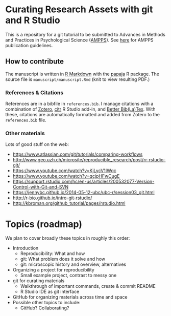 # Curating Research Assets with git and R Studio

This is a repository for a git tutorial to be submitted to Advances in Methods and Practices in Psychological Science ([AMPPS](https://www.psychologicalscience.org/publications/ampps)). See [here](https://www.psychologicalscience.org/publications/ampps/ampps-submission-guidelines) for AMPPS publication guidelines.

## How to contribute

The manuscript is written in [R Markdown](http://rmarkdown.rstudio.com/) with the [papaja](https://github.com/crsh/papaja) R package. The source file is `manuscript/manuscript.Rmd` (knit to view resulting PDF.)

### References & Citations

References are in a bibfile in `references.bib`. I manage citations with a combination of [Zotero](https://www.zotero.org/), [citr](https://github.com/crsh/citr) R Studio add-in, and [Better Bib(La)Tex](https://github.com/crsh/citr#better-biblatex-integration). With these, citations are automatically formatted and added from Zotero to the `references.bib` file.

### Other materials

Lots of good stuff on the web:

- <https://www.atlassian.com/git/tutorials/comparing-workflows>
- <http://www.geo.uzh.ch/microsite/reproducible_research/post/rr-rstudio-git/>
- <https://www.youtube.com/watch?v=KjLycV1IWqc>
- <https://www.youtube.com/watch?v=qcjpHFwCugE>
- <https://support.rstudio.com/hc/en-us/articles/200532077-Version-Control-with-Git-and-SVN>
- <https://jennybc.github.io/2014-05-12-ubc/ubc-r/session03_git.html>
- <http://r-bio.github.io/intro-git-rstudio/>
- <http://kbroman.org/github_tutorial/pages/rstudio.html>

# Topics (roadmap)

We plan to cover broadly these topics in roughly this order:

- Introduction
    - Reproducibility: What and how
    - git: What problem does it solve and how
    - git: microscopic history and overview, alternatives
- Organizing a project for reproducibility
    - Small example project, contrast to messy one
- git for curating materials
    - Walkthrough of important commands, create & commit README
    - R Studio IDE as git interface
- GitHub for organizing materials across time and space
- Possible other topics to include:
    - GitHub? Collaborating?
